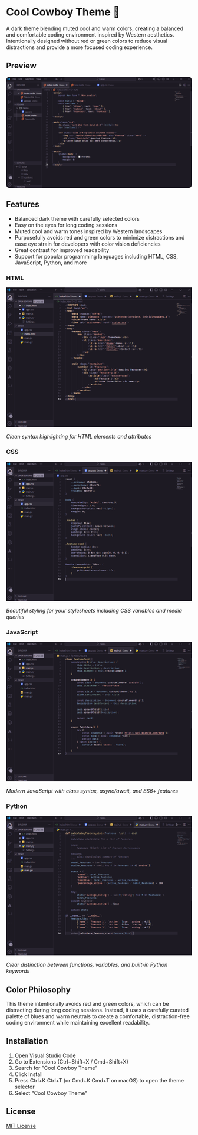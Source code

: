 # Cool Cowboy Theme 🤠

A dark theme blending muted cool and warm colors, creating a balanced and comfortable coding environment inspired by Western aesthetics. Intentionally designed without red or green colors to reduce visual distractions and provide a more focused coding experience.

## Preview

![Theme Preview](./images/theme-preview.png)

## Features

- Balanced dark theme with carefully selected colors
- Easy on the eyes for long coding sessions
- Muted cool and warm tones inspired by Western landscapes
- Purposefully avoids red and green colors to minimize distractions and ease eye strain for developers with color vision deficiencies
- Great contrast for improved readability
- Support for popular programming languages including HTML, CSS, JavaScript, Python, and more

### HTML
![HTML Preview](./images/html-preview.png)

*Clean syntax highlighting for HTML elements and attributes*

### CSS
![CSS Preview](./images/css-preview.png)

*Beautiful styling for your stylesheets including CSS variables and media queries*

### JavaScript
![JavaScript Preview](./images/js-preview.png)

*Modern JavaScript with class syntax, async/await, and ES6+ features*

### Python
![Python Preview](./images/python-preview.png)

*Clear distinction between functions, variables, and built-in Python keywords*

## Color Philosophy

This theme intentionally avoids red and green colors, which can be distracting during long coding sessions. Instead, it uses a carefully curated palette of blues and warm neutrals to create a comfortable, distraction-free coding environment while maintaining excellent readability.

## Installation

1. Open Visual Studio Code
2. Go to Extensions (Ctrl+Shift+X / Cmd+Shift+X)
3. Search for "Cool Cowboy Theme"
4. Click Install
5. Press Ctrl+K Ctrl+T (or Cmd+K Cmd+T on macOS) to open the theme selector
6. Select "Cool Cowboy Theme"

## License

[MIT License](LICENSE.md)